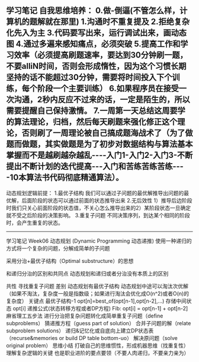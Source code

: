 学习笔记
自我思维培养：
0.做-倒逼(不管怎么样，计算机的题解就在那里)
1.沟通时不重复提及
2.拒绝复杂化先入为主
3.代码要写出来，运行调试出来，画动态图
4.通过多遍来感知痛点，必须突破
5.提高工作和学习效率（必须提高刷题速率，要达到30分钟刷一题，不要alliN时间，否则会形成惰性，因为这个习惯长期坚持的话不能超过30分钟，需要将时间投入下个训练，每个阶段一个主要训练）
6.如果程序员在接受一次沟通，2秒内反应不过来的话，一定是陌生的，所以需要提醒自己保持激情。
7.一周第一天总结这周要学的算法理论，归档，然后每天刷题来强化修正这个理论，否则刷了一周理论被自己搞成题海战术了（为了做题而做题，其实做题是为了初步对数据结构与算法基本掌握而不是越刷越杂越乱----入门1-入门2-入门3-不断提出不断计划的迭代提高---入门和苦练苦练苦练----10本算法书代码彻底精通算法）。
-----------------------------------------------------
动态规划逻辑前提：
1.最优子结构
我们可以通过子问题的最优解推导出问题的最优解，后面阶段的状态可以通过前面的状态推导出来
2.无后效性
1）推导后边阶段时我们只关心前面阶段的状态值，不关心怎么推导出来的2）某阶段状态一旦确定就不受之后阶段的决策影响。
3.重复子问题
不同决策序列，到达某个相同的阶段时，会产生重复的状态。

--------------------------------------
学习笔记 Week06
动态规划 (Dynamic Programming 动态递推)
使用一种递归的方式将一个复杂的问题，分解成简单的子问题

采用分治+最优子结构（Optimal substructure）的思想

和递归分治的区别和共同点
动态规划和递归或者分治没有本质上的区别

共性
寻找重复子问题
差别
动态规划有最优子结构
动态规划中途可以淘汰次优解（如果不淘汰，复杂度一般是指数级；如果进行淘汰会优化成O(n^2)或者O(n)的复杂度）
关键点
最优子结构-1
opt[n]=best_of(opt[n-1],opt[n-2],...)
存储中间状态
opt[i]
递推公式(状态转移方程或者DP方程)
Fib: opt[i] = opt[n-1] + opt[n-2]
麻省理工五步法
进行分治把复杂问题转化成简单重复子问题（define subproblems）
猜递推方程（guess part of solution）
合并子问题的解（relate subproblem solutions）
递归&记忆化或自底向上建立DP状态表（recurse&memories or build DP table bottom-uo）
解决原问题（solve original problem）
思维小结
打破自己的思维惯性，形成机器思维（找重复性）
理解复杂逻辑的关键
也是职业进阶的要点要领（不要人肉递归，不要亲力亲为）
